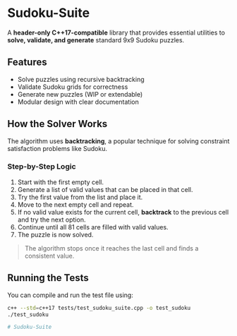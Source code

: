 # Sudoku-Suite

A **header-only C++17-compatible** library that provides essential utilities to **solve, validate, and generate** standard 9x9 Sudoku puzzles.

## Features

- Solve puzzles using recursive backtracking
- Validate Sudoku grids for correctness
- Generate new puzzles (WIP or extendable)
- Modular design with clear documentation

## How the Solver Works

The algorithm uses **backtracking**, a popular technique for solving constraint satisfaction problems like Sudoku.

### Step-by-Step Logic

1. Start with the first empty cell.
2. Generate a list of valid values that can be placed in that cell.
3. Try the first value from the list and place it.
4. Move to the next empty cell and repeat.
5. If no valid value exists for the current cell, **backtrack** to the previous cell and try the next option.
6. Continue until all 81 cells are filled with valid values.
7. The puzzle is now solved.

> The algorithm stops once it reaches the last cell and finds a consistent value.

## Running the Tests

You can compile and run the test file using:

```bash
c++ --std=c++17 tests/test_sudoku_suite.cpp -o test_sudoku
./test_sudoku

#   S u d o k u - S u i t e  
 
